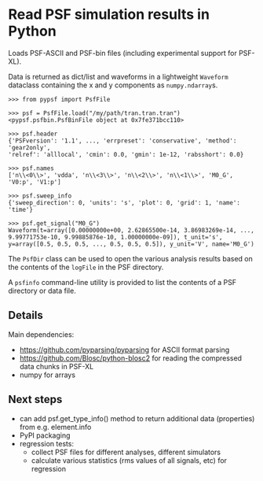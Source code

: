 # Read PSF simulation results in Python

Loads PSF-ASCII and PSF-bin files (including experimental support for PSF-XL).

Data is returned as dict/list and waveforms in a lightweight `Waveform` dataclass containing the x and y components as `numpy.ndarray`s.

```pycon
>>> from pypsf import PsfFile

>>> psf = PsfFile.load("/my/path/tran.tran.tran")
<pypsf.psfbin.PsfBinFile object at 0x7fe371bcc110>

>>> psf.header
{'PSFversion': '1.1', ..., 'errpreset': 'conservative', 'method': 'gear2only',
'relref': 'alllocal', 'cmin': 0.0, 'gmin': 1e-12, 'rabsshort': 0.0}

>>> psf.names
['n\\<0\\>', 'vdda', 'n\\<3\\>', 'n\\<2\\>', 'n\\<1\\>', 'M0_G', 'V0:p', 'V1:p']

>>> psf.sweep_info
{'sweep_direction': 0, 'units': 's', 'plot': 0, 'grid': 1, 'name': 'time'}

>>> psf.get_signal("M0_G")
Waveform(t=array([0.00000000e+00, 2.62865500e-14, 3.86983269e-14, ...,
9.99771753e-10, 9.99885876e-10, 1.00000000e-09]), t_unit='s',
y=array([0.5, 0.5, 0.5, ..., 0.5, 0.5, 0.5]), y_unit='V', name='M0_G')

```

The `PsfDir` class can be used to open the various analysis results based on the contents of the `logFile` in the PSF directory.

A `psfinfo` command-line utility is provided to list the contents of a PSF directory or data file.


## Details

Main dependencies:

- https://github.com/pyparsing/pyparsing for ASCII format parsing
- https://github.com/Blosc/python-blosc2 for reading the compressed data chunks in PSF-XL
- numpy for arrays


## Next steps

- can add psf.get_type_info() method to return additional data (properties) from e.g. element.info
- PyPI packaging
- regression tests:
  - collect PSF files for different analyses, different simulators
  - calculate various statistics (rms values of all signals, etc) for regression
